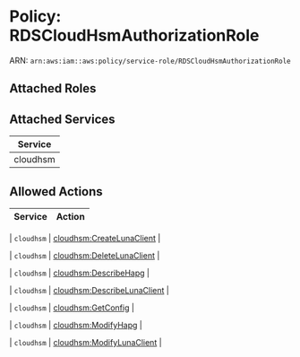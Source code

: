 # Policy: RDSCloudHsmAuthorizationRole

ARN: `arn:aws:iam::aws:policy/service-role/RDSCloudHsmAuthorizationRole`

## Attached Roles

## Attached Services

| Service |
|---------|
| cloudhsm |

## Allowed Actions

| Service | Action |
|:-------:|--------|

| `cloudhsm` | [cloudhsm:CreateLunaClient](../actions.md#cloudhsm:createlunaclient) |

| `cloudhsm` | [cloudhsm:DeleteLunaClient](../actions.md#cloudhsm:deletelunaclient) |

| `cloudhsm` | [cloudhsm:DescribeHapg](../actions.md#cloudhsm:describehapg) |

| `cloudhsm` | [cloudhsm:DescribeLunaClient](../actions.md#cloudhsm:describelunaclient) |

| `cloudhsm` | [cloudhsm:GetConfig](../actions.md#cloudhsm:getconfig) |

| `cloudhsm` | [cloudhsm:ModifyHapg](../actions.md#cloudhsm:modifyhapg) |

| `cloudhsm` | [cloudhsm:ModifyLunaClient](../actions.md#cloudhsm:modifylunaclient) |
